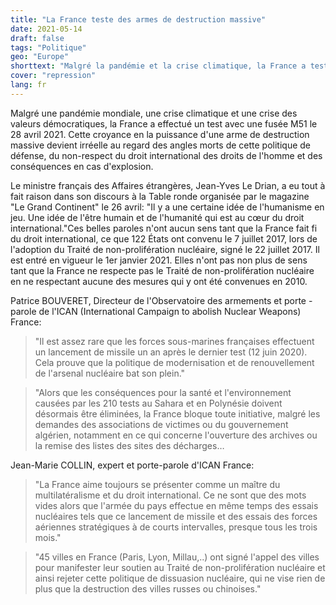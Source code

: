 ```yaml
---
title: "La France teste des armes de destruction massive"
date: 2021-05-14
draft: false
tags: "Politique"
geo: "Europe"
shorttext: "Malgré la pandémie et la crise climatique, la France a testé un missile M51. Des étapes plus proches de la destruction massive à nouveau."
cover: "repression"
lang: fr
---
```


Malgré une pandémie mondiale, une crise climatique et une crise des valeurs démocratiques, la France a effectué un test avec une fusée M51 le 28 avril 2021. Cette croyance en la puissance d'une arme de destruction massive devient irréelle au regard des angles morts de cette politique de défense, du non-respect du droit international des droits de l'homme et des conséquences en cas d'explosion.

Le ministre français des Affaires étrangères, Jean-Yves Le Drian, a eu tout à fait raison dans son discours à la Table ronde organisée par le magazine "Le Grand Continent" le 26 avril: "Il y a une certaine idée de l'humanisme en jeu.  Une idée de l'être humain et de l'humanité qui est au cœur du droit international."Ces belles paroles n'ont aucun sens tant que la France fait fi du droit international, ce que 122 États ont convenu le 7 juillet 2017, lors de l'adoption du Traité de non-prolifération nucléaire, signé le 22 juillet 2017.  Il est entré en vigueur le 1er janvier 2021. Elles n'ont pas non plus de sens tant que la France ne respecte pas le Traité de non-prolifération nucléaire en ne respectant aucune des mesures qui y ont été convenues en 2010.

Patrice BOUVERET, Directeur de l'Observatoire des armements et porte - parole de l'ICAN (International Campaign to abolish Nuclear Weapons) France:

> "Il est assez rare que les forces sous-marines françaises effectuent un lancement de missile un an après le dernier test (12 juin 2020). Cela prouve que la politique de modernisation et de renouvellement de l'arsenal nucléaire bat son plein."

> "Alors que les conséquences pour la santé et l'environnement causées par les 210 tests au Sahara et en Polynésie doivent désormais être éliminées, la France bloque toute initiative, malgré les demandes des associations de victimes ou du gouvernement algérien, notamment en ce qui concerne l'ouverture des archives ou la remise des listes des sites des décharges…

Jean-Marie COLLIN, expert et porte-parole d'ICAN France:

> "La France aime toujours se présenter comme un maître du multilatéralisme et du droit international. Ce ne sont que des mots vides alors que l'armée du pays effectue en même temps des essais nucléaires tels que ce lancement de missile et des essais des forces aériennes stratégiques à de courts intervalles, presque tous les trois mois."

> "45 villes en France (Paris, Lyon, Millau,..) ont signé l'appel des villes pour manifester leur soutien au Traité de non-prolifération nucléaire et ainsi rejeter cette politique de dissuasion nucléaire, qui ne vise rien de plus que la destruction des villes russes ou chinoises."

